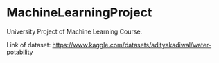 # MachineLearningProject
University Project of Machine Learning Course.

Link of dataset: https://www.kaggle.com/datasets/adityakadiwal/water-potability